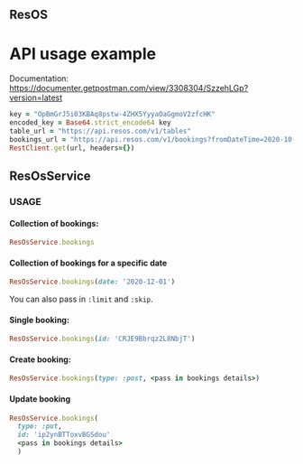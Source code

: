 ## ResOS

# API usage example
Documentation: https://documenter.getpostman.com/view/3308304/SzzehLGp?version=latest

```ruby
key = "OpBmGrJ5i03KBAq8pstw-4ZHX5YyyaOaGgmoV2zfcHK"
encoded_key = Base64.strict_encode64 key
table_url = "https://api.resos.com/v1/tables"
bookings_url = "https://api.resos.com/v1/bookings?fromDateTime=2020-10-30T00%3A00%3A00%2B01%3A00&toDateTime=2020-10-30T23%3A59%3A59%2B01%3A00&limit=2&skip=1"
RestClient.get(url, headers={})
```

## ResOsService

###  USAGE
#### Collection of bookings:
```ruby
ResOsService.bookings
```

#### Collection of bookings for a specific date
```ruby
ResOsService.bookings(date: '2020-12-01')
```
You can also pass in `:limit` and `:skip`.

#### Single booking:
```ruby
ResOsService.bookings(id: 'CRJE9Bbrqz2L8NbjT')
```
#### Create booking:
```ruby
ResOsService.bookings(type: :post, <pass in bookings details>)
```

#### Update booking
```ruby
ResOsService.bookings(
  type: :put,
  id: 'ip2ynBTToxvBGSdou'
  <pass in bookings details>
  )
```